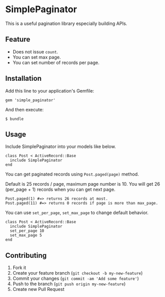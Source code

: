 # SimplePaginator

This is a useful pagination library especially building APIs.

## Feature
- Does not issue `count`.
- You can set max page.
- You can set number of records per page.

## Installation

Add this line to your application's Gemfile:

    gem 'simple_paginator'

And then execute:

    $ bundle

## Usage

Include SimplePaginator into your models like below.

```
class Post < ActiveRecord::Base
  include SimplePaginator
end
```

You can get paginated records using `Post.paged(page)` method.

Default is 25 records / page, maximum page number is 10.
You will get 26 (per_page + 1) records when you can get next page.

```
Post.paged(1) #=> returns 26 records at most.
Post.paged(11) #=> returns 0 records if page is more than max_page.
```

You can use `set_per_page`, `set_max_page` to change default behavior.

```
class Post < ActiveRecord::Base
  include SimplePaginator
  set_per_page 10
  set_max_page 5
end
```

## Contributing

1. Fork it
2. Create your feature branch (`git checkout -b my-new-feature`)
3. Commit your changes (`git commit -am 'Add some feature'`)
4. Push to the branch (`git push origin my-new-feature`)
5. Create new Pull Request
